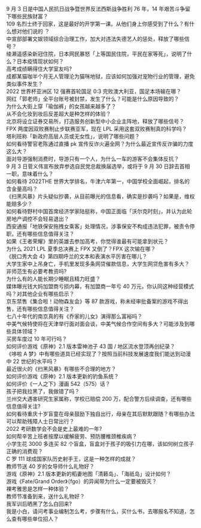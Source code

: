 9 月 3 日是中国人民抗日战争暨世界反法西斯战争胜利 76 年，14 年艰苦斗争留下哪些民族财富？  
109 名烈士终于回家，这是最好的开学第一课。从他们身上你感受到了什么？有什么想对他们说的 ？  
中宣部部署文娱领域综合治理工作，加大对违法失德艺人的惩处，释放了哪些信号？  
绫濑遥感染新冠住院，日本网民暴怒「上等国民住院，平民在家等死」，说明了什么？日本疫情现状如何？  
高考成绩瞒得住大学室友吗?  
成都某猫咖半个月无人管理沦为猫咪地狱，应该如何加强对宠物行业的管理，避免类似事件发生？  
2022 世界杯亚洲区 12 强赛首轮国足 0:3 完败澳大利亚，国足本场输在哪？  
网红「郭老师」全平台账号被封禁，发生了什么？可能是什么原因导致的？  
为什么大街上穿「瑜伽裤」的女孩越来越多了？  
从不会化妆到妆后反差超大是种怎样的体验？  
北京将设立证券交易所，打造服务创新型中小企业主阵地，释放了哪些信号？  
FPX 两度因双败赛制止步联赛亚军，现在 LPL 采用这套双败赛制真的科学吗？  
塔利班称「新政府高层人员或无女性」，说明了哪些问题？  
如何看待警官老陈通过直播 pk 宣传反诈火遍全网？为什么最近宣传反诈骗的力度这么大？  
面对导游强制消费时，导游只有一个人，为什么一车的游客不会集体反抗？  
9 月 3 日菅义伟宣布放弃参选自民党总裁换届选举，或将于 9 月 30 日辞去首相一职，意味着什么？  
如何看待 2022THE 世界大学排名，牛津六年第一，中国学校全面崛起，排名的含金量高吗？  
《扫黑风暴》片头疑似抄袭，从目前曝光的信息看，确实是抄袭吗？如果是，维权能赔多少？  
如何看待野村中国首席经济学家陆挺称，中国正面临「沃尔克时刻」，并认为此轮房地产调控不会轻易退出？  
西安通报「地铁保安拖拽女乘客」处理情况，涉事保安不构成违法犯罪，被责令停职，还有哪些信息值得关注？  
如果《王者荣耀》里的英雄去参加高考，你觉得谁最有可能拿到状元？  
为什么 2021 LPL 夏季总决赛上 FPX 又倒了？FPX 这次输在哪？  
《脱口秀大会 4》第四期呼兰的文本和表演水平厉害在哪儿？  
大学生家中上吊身亡，手机里发现多条网贷催款信息，大学生网贷危害有多大？  
非师范生有必要考教资吗?  
为什么有的人能长期少睡眠且精力旺盛？  
媒体曝光钱大妈加盟商亏损内幕，有加盟商一年亏 40 万元，你认同这种经营模式吗？对其他企业有哪些启示？  
京东禁售《集合啦！动物森友会》等 87 款游戏，称未经审批备案的游戏不得出售，还有哪些信息值得关注？  
七八十年代的南京真的有《乔家的儿女》演得那么富裕吗？  
中美气候特使将在天津举行面对面会谈，中美气候合作空间有多大？可能涉及到哪些具体领域？  
买房车度过 10 年可行吗？  
如何评价游戏《原神》2.1 版本雷神池子 43 国 / 地区流水登顶再创纪录？  
《哆啦 A 梦》中有哪些道具已经实现了？按照当前科技发展速度我们能达到动漫中 22 世纪的水平吗？  
最近很火的《扫黑风暴》有哪些不合理的地方？  
如何评价游戏《原神》2.1 版本更新的钓鱼系统？  
如何评价《一人之下》漫画 542（575）话？  
孩子把我拉黑了，我做错了吗？  
兰州交大遇害研究生家属称，学校已赔偿 200 万，配合警方后续调查，还有哪些信息值得关注?  
如何看待重庆十岁盲童在母亲鼓励下独自出行，母亲在其后默默跟随？有哪些办法可以帮助残障人士日常出行？  
2022 考研数学会不会是史上最难的一年?  
如何帮辛苦上班者按摩以缓解疲劳、预防腰椎颈椎疾病？  
小学生花 3000 多连买 82 个盲盒，盲盒对于孩子的吸引力在哪，该如何树立孩子正确的消费观？  
C 罗 111 球成国家队历史射手王，这是一种怎样的成就？  
教师节送 40 岁的女导师什么礼物好？  
游戏《原神》2.1 版本更新的稻妻地图「清籁岛」、「海祇岛」设计如何？  
游戏《Fate/Grand Order》（fgo）的异闻带为什么一定要被毁灭？  
裸考雅思是怎样一种体验？  
教师节准备到来，送什么礼物好？  
我军训后晒黑了怎么白回来?  
我是小白，请问考事业编制怎么考，步骤有什么，买什么书，去哪报名不知道，怎么查有哪些单位招人？  
